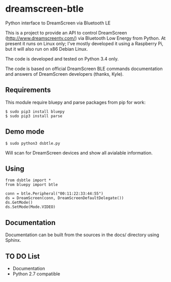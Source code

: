 dreamscreen-btle
================

Python interface to DreamScreen via Bluetooth LE

This is a project to provide an API to control DreamScreen (http://www.dreamscreentv.com/)
via Bluetooth Low Energy from Python. At present it runs on Linux only; 
I've mostly developed it using a Raspberry Pi, but it will also run on x86 Debian Linux.

The code is developed and tested on Python 3.4 only.

The code is based on official DreamScreen BLE commands documentation and answers of 
DreamScreen developers (thanks, Kyle).

Requirements
------------

This module require bluepy and parse packages from pip for work:

	$ sudo pip3 install bluepy
	$ sudo pip3 install parse


Demo mode
---------

	$ sudo python3 dsbtle.py

Will scan for DreamScreen devices and show all avialable information.

Using
-----

	from dsbtle import *
	from bluepy import btle
	
	conn = btle.Peripheral("00:11:22:33:44:55")
	ds = DreamScreen(conn, DreamScreenDefaultDelegate())
	ds.GetMode()
	ds.SetMode(Mode.VIDEO)

Documentation
-------------

Documentation can be built from the sources in the docs/ directory using Sphinx.

TO DO List
----------

- Documentation
- Python 2.7 compatible

